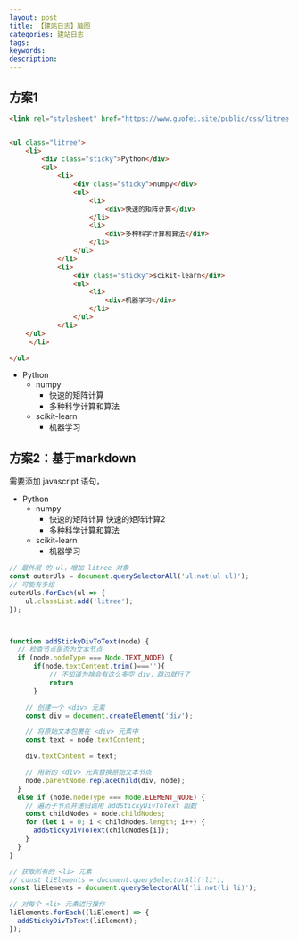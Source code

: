 ```yaml
---
layout: post
title: 【建站日志】脑图
categories: 建站日志
tags:
keywords:
description:
---
```



## 方案1

```html
<link rel="stylesheet" href="https://www.guofei.site/public/css/litree.css">


<ul class="litree">
    <li>
        <div class="sticky">Python</div>
        <ul>
            <li>
                <div class="sticky">numpy</div>
                <ul>
                    <li>
                        <div>快速的矩阵计算</div>
                    </li>
                    <li>
                        <div>多种科学计算和算法</div>
                    </li>
                </ul>
            </li>
            <li>
                <div class="sticky">scikit-learn</div>
                <ul>
                    <li>
                        <div>机器学习</div>
                    </li>
                </ul>
            </li>
    </ul>
     </li>       

</ul>

```
<link rel="stylesheet" href="https://www.guofei.site/public/css/litree.css">


<ul class="litree">
    <li>
        <div class="sticky">Python</div>
        <ul>
            <li>
                <div class="sticky">numpy</div>
                <ul>
                    <li>
                        <div>快速的矩阵计算</div>
                    </li>
                    <li>
                        <div>多种科学计算和算法</div>
                    </li>
                </ul>
            </li>
            <li>
                <div class="sticky">scikit-learn</div>
                <ul>
                    <li>
                        <div>机器学习</div>
                    </li>
                </ul>
            </li>
    </ul>
     </li>       

</ul>



## 方案2：基于markdown

需要添加 javascript 语句，


- Python
    - numpy
        - 快速的矩阵计算
        快速的矩阵计算2
        - 多种科学计算和算法
    - scikit-learn
        - 机器学习



```javascript
// 最外层 的 ul，增加 litree 对象
const outerUls = document.querySelectorAll('ul:not(ul ul)');
// 可能有多组
outerUls.forEach(ul => {
    ul.classList.add('litree');
});



function addStickyDivToText(node) {
  // 检查节点是否为文本节点
  if (node.nodeType === Node.TEXT_NODE) {
      if(node.textContent.trim()===''){
          // 不知道为啥会有这么多空 div，跳过就行了
          return
      }

    // 创建一个 <div> 元素
    const div = document.createElement('div');

    // 将原始文本包裹在 <div> 元素中
    const text = node.textContent;

    div.textContent = text;

    // 用新的 <div> 元素替换原始文本节点
    node.parentNode.replaceChild(div, node);
  }
  else if (node.nodeType === Node.ELEMENT_NODE) {
    // 遍历子节点并递归调用 addStickyDivToText 函数
    const childNodes = node.childNodes;
    for (let i = 0; i < childNodes.length; i++) {
      addStickyDivToText(childNodes[i]);
    }
  }
}

// 获取所有的 <li> 元素
// const liElements = document.querySelectorAll('li');
const liElements = document.querySelectorAll('li:not(li li)');

// 对每个 <li> 元素进行操作
liElements.forEach((liElement) => {
  addStickyDivToText(liElement);
});
```

<script>
// 最外层 的 ul，增加 litree 对象
const outerUls = document.querySelectorAll('ul:not(ul ul)');
// 可能有多组
outerUls.forEach(ul => {
    ul.classList.add('litree');
});



function addStickyDivToText(node) {
  // 检查节点是否为文本节点
  if (node.nodeType === Node.TEXT_NODE) {
      if(node.textContent.trim()===''){
          // 不知道为啥会有这么多空 div，跳过就行了
          return
      }

    // 创建一个 <div> 元素
    const div = document.createElement('div');

    // 将原始文本包裹在 <div> 元素中
    const text = node.textContent;

    div.textContent = text;

    // 用新的 <div> 元素替换原始文本节点
    node.parentNode.replaceChild(div, node);
  }
  else if (node.nodeType === Node.ELEMENT_NODE) {
    // 遍历子节点并递归调用 addStickyDivToText 函数
    const childNodes = node.childNodes;
    for (let i = 0; i < childNodes.length; i++) {
      addStickyDivToText(childNodes[i]);
    }
  }
}

// 获取所有的 <li> 元素
// const liElements = document.querySelectorAll('li');
const liElements = document.querySelectorAll('li:not(li li)');

// 对每个 <li> 元素进行操作
liElements.forEach((liElement) => {
  addStickyDivToText(liElement);
});
</script>